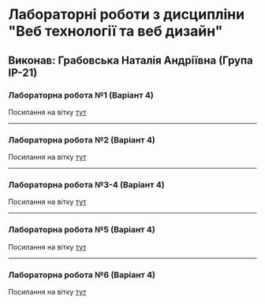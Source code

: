 # Лабораторні роботи з дисципліни "Веб технології та веб дизайн"

## Виконав: Грабовська Наталія Андріївна (Група ІР-21)

### Лабораторна робота №1 (Варіант 4)
Посилання на вітку [тут](https://github.com/nataliahrabovska/web_labs/tree/firstlab)

***
### Лабораторна робота №2 (Варіант 4)
Посилання на вітку [тут](https://github.com/nataliahrabovska/web_labs/tree/lab2)

***
### Лабораторна робота №3-4 (Варіант 4)
Посилання на вітку [тут](https://github.com/nataliahrabovska/web_labs/tree/lab3-4)

***
### Лабораторна робота №5 (Варіант 4)
Посилання на вітку [тут](https://github.com/nataliahrabovska/web_labs/tree/lab5)

***
### Лабораторна робота №6 (Варіант 4)
Посилання на вітку [тут](https://github.com/nataliahrabovska/web_labs/tree/lab6)
